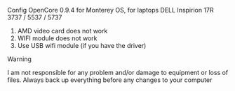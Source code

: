 Config OpenCore 0.9.4 for Monterey OS, for laptops DELL Inspirion 17R 3737 / 5537 / 5737

1. AMD video card does not work
2. WIFI module does not work
3. Use USB wifi module (if you have the driver)

Warning

I am not responsible for any problem and/or damage to equipment or loss of files. Always back up everything before any changes to your computer
